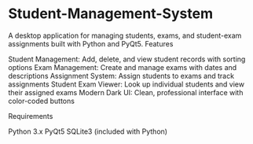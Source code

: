 # Student-Management-System

A desktop application for managing students, exams, and student-exam assignments built with Python and PyQt5.
Features

Student Management: Add, delete, and view student records with sorting options
Exam Management: Create and manage exams with dates and descriptions
Assignment System: Assign students to exams and track assignments
Student Exam Viewer: Look up individual students and view their assigned exams
Modern Dark UI: Clean, professional interface with color-coded buttons

Requirements

Python 3.x
PyQt5
SQLite3 (included with Python)
